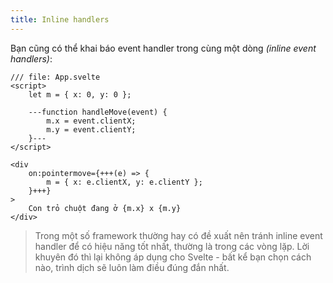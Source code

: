 ```yaml
---
title: Inline handlers
---
```


Bạn cũng có thể khai báo event handler trong cùng một dòng _(inline event handlers)_:

```svelte
/// file: App.svelte
<script>
	let m = { x: 0, y: 0 };

	---function handleMove(event) {
		m.x = event.clientX;
		m.y = event.clientY;
	}---
</script>

<div
	on:pointermove={+++(e) => {
		m = { x: e.clientX, y: e.clientY };
	}+++}
>
	Con trỏ chuột đang ở {m.x} x {m.y}
</div>
```

> Trong một số framework thường hay có đề xuất nên tránh inline event handler để có hiệu năng tốt nhất, thường là trong các vòng lặp. Lời khuyên đó thì lại không áp dụng cho Svelte - bất kể bạn chọn cách nào, trình dịch sẽ luôn làm điều đúng đắn nhất.